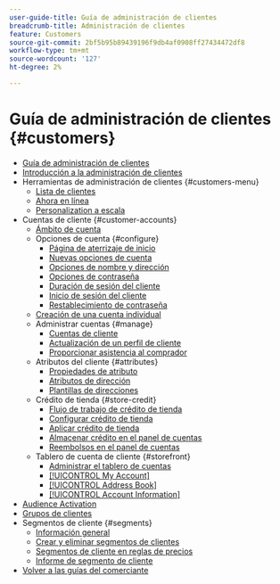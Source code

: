 ```yaml
---
user-guide-title: Guía de administración de clientes
breadcrumb-title: Administración de clientes
feature: Customers
source-git-commit: 2bf5b95b89439196f9db4af0908ff27434472df8
workflow-type: tm+mt
source-wordcount: '127'
ht-degree: 2%

---
```



# Guía de administración de clientes {#customers}

+ [Guía de administración de clientes](guide-overview.md)
+ [Introducción a la administración de clientes](customers-introduction.md)
+ Herramientas de administración de clientes {#customers-menu}
   + [Lista de clientes](customers-all.md)
   + [Ahora en línea](now-online.md)
   + [Personalization a escala](personalize-scale.md)
+ Cuentas de cliente {#customer-accounts}
   + [Ámbito de cuenta](customer-account-scope.md)
   + Opciones de cuenta {#configure}
      + [Página de aterrizaje de inicio](login-landing-page.md)
      + [Nuevas opciones de cuenta](account-options-new.md)
      + [Opciones de nombre y dirección](name-address-options.md)
      + [Opciones de contraseña](password-options.md)
      + [Duración de sesión del cliente](customer-online-options.md)
      + [Inicio de sesión del cliente](customer-sign-in.md)
      + [Restablecimiento de contraseña](password-reset.md)
   + [Creación de una cuenta individual](account-create.md)
   + Administrar cuentas {#manage}
      + [Cuentas de cliente](manage-account.md)
      + [Actualización de un perfil de cliente](update-account.md)
      + [Proporcionar asistencia al comprador](login-as-customer.md)
   + Atributos del cliente {#attributes}
      + [Propiedades de atributo](attribute-properties.md)
      + [Atributos de dirección](address-attributes.md)
      + [Plantillas de direcciones](address-templates.md)
   + Crédito de tienda {#store-credit}
      + [Flujo de trabajo de crédito de tienda](store-credit.md)
      + [Configurar crédito de tienda](credit-configure.md)
      + [Aplicar crédito de tienda](store-credit-using.md)
      + [Almacenar crédito en el panel de cuentas](account-dashboard-store-credit.md)
      + [Reembolsos en el panel de cuentas](refunds-customer-account.md)
   + Tablero de cuenta de cliente {#storefront}
      + [Administrar el tablero de cuentas](account-dashboard.md)
      + [[!UICONTROL My Account]](account-dashboard-my-account.md)
      + [[!UICONTROL Address Book]](account-dashboard-address-book.md)
      + [[!UICONTROL Account Information]](account-dashboard-account-information.md)
+ [Audience Activation](audience-activation.md)
+ [Grupos de clientes](customer-groups.md)
+ Segmentos de cliente {#segments}
   + [Información general](customer-segments.md)
   + [Crear y eliminar segmentos de clientes](customer-segment-create.md)
   + [Segmentos de cliente en reglas de precios](customer-segment-price-rule.md)
   + [Informe de segmento de cliente](customer-segment-reports.md)
+ [Volver a las guías del comerciante](https://experienceleague.adobe.com/en/docs/commerce-admin/user-guides/home)

